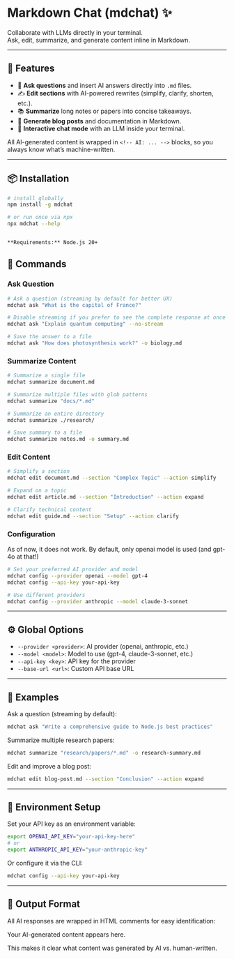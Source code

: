 # Markdown Chat (mdchat) ✨  
Collaborate with LLMs directly in your terminal.  
Ask, edit, summarize, and generate content inline in Markdown.  

---

## 🚀 Features
- 📝 **Ask questions** and insert AI answers directly into `.md` files.  
- ✍️ **Edit sections** with AI-powered rewrites (simplify, clarify, shorten, etc.).  
- 📚 **Summarize** long notes or papers into concise takeaways.  
- 📄 **Generate blog posts** and documentation in Markdown.  
- 💬 **Interactive chat mode** with an LLM inside your terminal.  

All AI-generated content is wrapped in `<!-- AI: ... -->` blocks, so you always know what’s machine-written.  

---

## 📦 Installation
```bash
# install globally
npm install -g mdchat

# or run once via npx
npx mdchat --help


**Requirements:** Node.js 20+
```
## 🎯 Commands

### Ask Question

```bash
# Ask a question (streaming by default for better UX)
mdchat ask "What is the capital of France?"

# Disable streaming if you prefer to see the complete response at once
mdchat ask "Explain quantum computing" --no-stream

# Save the answer to a file
mdchat ask "How does photosynthesis work?" -o biology.md
```

### Summarize Content
```bash
# Summarize a single file
mdchat summarize document.md

# Summarize multiple files with glob patterns
mdchat summarize "docs/*.md"

# Summarize an entire directory
mdchat summarize ./research/

# Save summary to a file
mdchat summarize notes.md -o summary.md
```

### Edit Content  
```bash
# Simplify a section
mdchat edit document.md --section "Complex Topic" --action simplify

# Expand on a topic
mdchat edit article.md --section "Introduction" --action expand

# Clarify technical content
mdchat edit guide.md --section "Setup" --action clarify
```

### Configuration
As of now, it does not work. By default, only openai model is used (and gpt-4o at that!)
```bash
# Set your preferred AI provider and model
mdchat config --provider openai --model gpt-4
mdchat config --api-key your-api-key

# Use different providers
mdchat config --provider anthropic --model claude-3-sonnet
```

---

## ⚙️ Global Options
- `--provider <provider>`: AI provider (openai, anthropic, etc.)
- `--model <model>`: Model to use (gpt-4, claude-3-sonnet, etc.)
- `--api-key <key>`: API key for the provider
- `--base-url <url>`: Custom API base URL

---

## 🎨 Examples

Ask a question (streaming by default):
```bash
mdchat ask "Write a comprehensive guide to Node.js best practices"
```

Summarize multiple research papers:
```bash
mdchat summarize "research/papers/*.md" -o research-summary.md
```

Edit and improve a blog post:
```bash
mdchat edit blog-post.md --section "Conclusion" --action expand
```

---

## 🔧 Environment Setup

Set your API key as an environment variable:
```bash
export OPENAI_API_KEY="your-api-key-here"
# or  
export ANTHROPIC_API_KEY="your-anthropic-key"
```

Or configure it via the CLI:
```bash
mdchat config --api-key your-api-key
```

---

## 📝 Output Format

All AI responses are wrapped in HTML comments for easy identification:

<!-- AI:answer -->
Your AI-generated content appears here.
<!-- /AI -->

This makes it clear what content was generated by AI vs. human-written.
